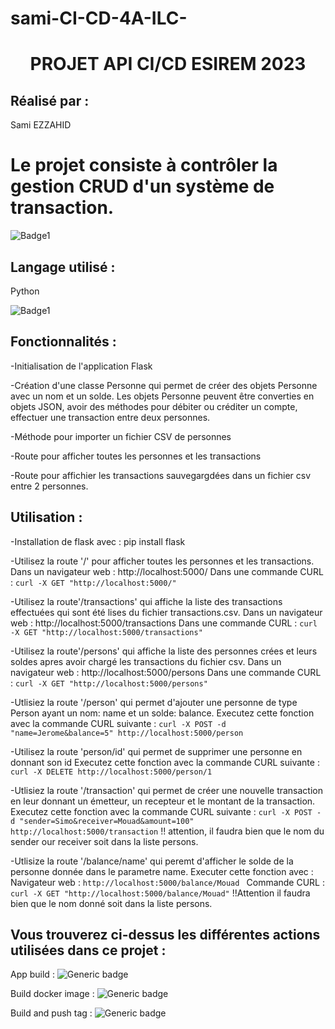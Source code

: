 # sami-CI-CD-4A-ILC-
 
  <h1 align="center">PROJET API CI/CD  ESIREM 2023</h1>
  
 ## Réalisé par : 
  Sami EZZAHID
  
  
  
# Le projet consiste à contrôler la gestion CRUD d'un système de transaction.

   ![Badge1](https://i0.wp.com/datascientest.com/wp-content/uploads/2021/03/illu_devops_blog-119.png?resize=1024%2C562&ssl=1.png)



## Langage utilisé :
  Python 
  
![Badge1](https://dz2cdn1.dzone.com/storage/temp/12886720-why-devops-and-python.png)

## Fonctionnalités :

-Initialisation de l'application Flask

-Création d'une classe Personne qui permet de créer des objets Personne avec un nom et un solde. Les objets Personne peuvent être converties en objets JSON, avoir des méthodes pour débiter ou créditer un compte, effectuer une transaction entre deux personnes.

-Méthode pour importer un fichier CSV de personnes

-Route pour afficher toutes les personnes et les transactions

-Route pour affichier les transactions sauvegargdées dans un fichier csv entre 2 personnes.

## Utilisation :

-Installation de flask avec :
    pip install flask
   
-Utilisez la route '/' pour afficher toutes les personnes et les transactions. 
    Dans un navigateur web : http://localhost:5000/ 
    Dans une commande CURL : ``curl -X GET "http://localhost:5000/"``
    
-Utilisez la route'/transactions' qui affiche la liste des transactions effectuées qui sont été lises du fichier transactions.csv.
    Dans un navigateur web : http://localhost:5000/transactions
    Dans une commande CURL : ``curl -X GET "http://localhost:5000/transactions"``
    
-Utilisez la route'/persons' qui affiche la liste des personnes crées et leurs soldes apres avoir chargé les transactions du fichier csv.
    Dans un navigateur web : http://localhost:5000/persons
    Dans une commande CURL : ``curl -X GET "http://localhost:5000/persons"``
    
     
-Utlisiez la route '/person' qui permet d'ajouter une personne de type Person ayant un nom: name et un solde: balance.
     Executez cette fonction avec la commande CURL suivante :
              ``curl -X POST -d "name=Jerome&balance=5" http://localhost:5000/person``
              
-Utilisez la route 'person/id' qui permet de supprimer une personne en donnant son id
     Executez cette fonction avec la commande CURL suivante :
          ``curl -X DELETE http://localhost:5000/person/1``

-Utlisiez la route '/transaction' qui permet de créer une nouvelle transaction en leur donnant un émetteur, un recepteur et le montant de la transaction.
    Executez cette fonction avec la commande CURL suivante :
                ``curl -X POST -d "sender=Simo&receiver=Mouad&amount=100" http://localhost:5000/transaction``
                !! attention, il faudra bien que le nom du sender our receiver soit dans la liste persons.

 -Utlisize la route '/balance/name' qui peremt d'afficher le solde de la personne donnée dans le parametre name.
    Executer cette fonction avec :
        Navigateur web : ``http://localhost:5000/balance/Mouad ``
        Commande CURL :  ``curl -X GET "http://localhost:5000/balance/Mouad"``
        !!Attention il faudra bien que le nom donné soit dans la liste persons.

## Vous trouverez ci-dessus les différentes actions utilisées dans ce projet : 

App build :
![Generic badge](https://github.com/mouadw/4A_ILC_CRUD_API_CI_CD/actions/workflows/appBuild.yml/badge.svg)

Build docker image :
![Generic badge](https://github.com/mouadw/4A_ILC_CRUD_API_CI_CD/actions/workflows/buildDockerImage.yml/badge.svg)

Build and push tag :
![Generic badge](https://github.com/mouadw/4A_ILC_CRUD_API_CI_CD/actions/workflows/build_push.yml/badge.svg)


